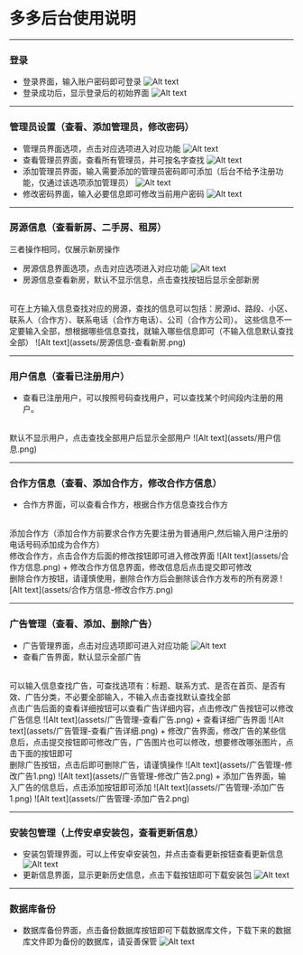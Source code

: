 # 多多后台使用说明

---

### 登录

+ 登录界面，输入账户密码即可登录
![Alt text](assets/登录.png)
+ 登录成功后，显示登录后的初始界面
![Alt text](assets/登录后界面模块.png)

---

### 管理员设置（查看、添加管理员，修改密码）
+ 管理员界面选项，点击对应选项进入对应功能
![Alt text](assets/管理员设置选项.png)
+ 查看管理员界面，查看所有管理员，并可按名字查找
![Alt text](assets/管理员设置-查看管理员.png)
+ 添加管理员界面，输入需要添加的管理员密码即可添加（后台不给予注册功能，仅通过该选项添加管理员）
![Alt text](assets/管理员设置-添加.png)
+ 修改密码界面，输入必要信息即可修改当前用户密码
![Alt text](assets/管理员设置-修改密码.png)

---

### 房源信息（查看新房、二手房、租房）
三者操作相同，仅展示新房操作
+ 房源信息界面选项，点击对应选项进入对应功能
![Alt text](assets/房源信息选项.png)
+ 房源信息查看新房，默认不显示信息，点击查找按钮后显示全部新房
<br>
可在上方输入信息查找对应的房源，查找的信息可以包括：房源id、路段、小区、联系人（合作方）、联系电话（合作方电话）、公司（合作方公司）。
这些信息不一定要输入全部，想根据哪些信息查找，就输入哪些信息即可（不输入信息默认查找全部）
![Alt text](assets/房源信息-查看新房.png)

---

### 用户信息（查看已注册用户）
+ 查看已注册用户，可以按照号码查找用户，可以查找某个时间段内注册的用户。
<br>
默认不显示用户，点击查找全部用户后显示全部用户
![Alt text](assets/用户信息.png)

---

### 合作方信息（查看、添加合作方，修改合作方信息）
+ 合作方界面，可以查看合作方，根据合作方信息查找合作方
<br>
添加合作方（添加合作方前要求合作方先要注册为普通用户,然后输入用户注册的电话号码添加成为合作方）
<br>
修改合作方，点击合作方后面的修改按钮即可进入修改界面
![Alt text](assets/合作方信息.png)
+ 修改合作方信息界面，修改信息后点击提交即可修改
<br>
删除合作方按钮，请谨慎使用，删除合作方后会删除该合作方发布的所有房源
![Alt text](assets/合作方信息-修改合作方.png)

---

### 广告管理（查看、添加、删除广告）
+ 广告管理界面，点击对应选项即可进入对应功能
![Alt text](assets/广告管理选项.png)
+ 查看广告界面，默认显示全部广告
<br>
可以输入信息查找广告，可查找选项有：标题、联系方式、是否在首页、是否有效、广告分类，不必要全部输入，不输入点击查找默认查找全部
<br>
点击广告后面的查看详细按钮可以查看广告详细内容，点击修改广告按钮可以修改广告信息
![Alt text](assets/广告管理-查看广告.png)
+ 查看详细广告界面
![Alt text](assets/广告管理-查看广告详细.png)
+ 修改广告界面，修改广告的某些信息后，点击提交按钮即可修改广告，广告图片也可以修改，想要修改哪张图片，点击下面的按钮即可
<br>
删除广告按钮，点击后即可删除广告，请谨慎操作
![Alt text](assets/广告管理-修改广告1.png)
![Alt text](assets/广告管理-修改广告2.png)
+ 添加广告界面，输入广告的信息后，点击添加按钮即可添加
![Alt text](assets/广告管理-添加广告1.png)
![Alt text](assets/广告管理-添加广告2.png)

---

### 安装包管理（上传安卓安装包，查看更新信息）
+ 安装包管理界面，可以上传安卓安装包，并点击查看更新按钮查看更新信息
![Alt text](assets/安装包管理.png)
+ 更新信息界面，显示更新历史信息，点击下载按钮即可下载安装包
![Alt text](assets/安装包管理-查看更新信息.png)

---

### 数据库备份
+ 数据库备份界面，点击备份数据库按钮即可下载数据库文件，下载下来的数据库文件即为备份的数据库，请妥善保管
![Alt text](assets/数据库备份.png)
